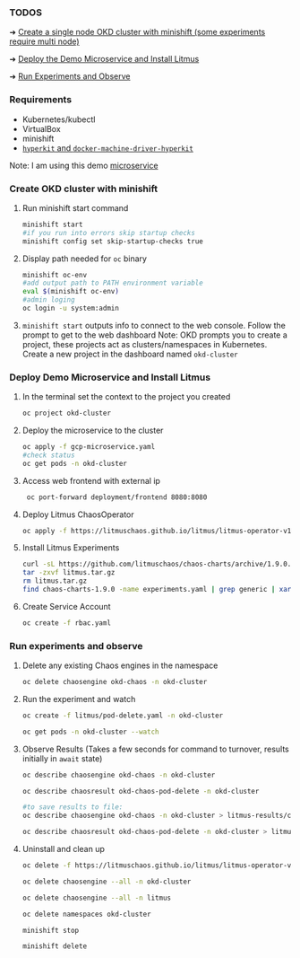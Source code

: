 ### TODOS
 ➜ [Create a single node OKD cluster with minishift (some experiments require multi node)](#create-okd-cluster-with-minishift)

➜ [Deploy the Demo Microservice and Install Litmus](#deploy-demo-microservice-and-install-litmus)

➜ [Run Experiments and Observe](#run-experiments-and-observe)

### Requirements
- Kubernetes/kubectl 
- VirtualBox 
- minishift
- [`hyperkit` and `docker-machine-driver-hyperkit`](https://docs.okd.io/3.11/minishift/getting-started/setting-up-virtualization-environment.html)

Note: I am using this demo [microservice](https://github.com/GoogleCloudPlatform/microservices-demo)

### Create OKD cluster with minishift

1. Run minishift start command 
   
      ```BASH
      minishift start
      #if you run into errors skip startup checks
      minishift config set skip-startup-checks true
      ```  

2. Display path needed for  `oc` binary
   
    ```BASH
    minishift oc-env
    #add output path to PATH environment variable
    eval $(minishift oc-env)
    #admin loging 
    oc login -u system:admin
    ```
3. `minishift start` outputs info to connect to the web console. Follow the prompt to get to the web dashboard
Note: OKD prompts you to create a project, these projects act as clusters/namespaces in Kubernetes. Create a new project in the dashboard named `okd-cluster` 



### Deploy Demo Microservice and Install Litmus

1. In the terminal set the context to the project you created
   
    ```BASH
    oc project okd-cluster
    ```
2. Deploy the microservice to the cluster 
   
    ```BASH
    oc apply -f gcp-microservice.yaml
    #check status
    oc get pods -n okd-cluster
    ```
3. Access web frontend with external ip
   
   ```BASH
    oc port-forward deployment/frontend 8080:8080
    ```

4. Deploy Litmus ChaosOperator

    ```BASH
    oc apply -f https://litmuschaos.github.io/litmus/litmus-operator-v1.9.0.yaml
    ```
5. Install Litmus Experiments

    ```BASH
    curl -sL https://github.com/litmuschaos/chaos-charts/archive/1.9.0.tar.gz -o litmus.tar.gz
    tar -zxvf litmus.tar.gz
    rm litmus.tar.gz
    find chaos-charts-1.9.0 -name experiments.yaml | grep generic | xargs oc apply -n okd-cluster -f
    ```
6. Create Service Account

    ```BASH
    oc create -f rbac.yaml
    ```

### Run experiments and observe

1. Delete any existing Chaos engines in the namespace

    ```BASH
    oc delete chaosengine okd-chaos -n okd-cluster
    ```

2. Run the experiment and watch

    ```BASH
    oc create -f litmus/pod-delete.yaml -n okd-cluster
    
    oc get pods -n okd-cluster --watch
    ```
3. Observe Results (Takes a few seconds for command to turnover, results initially in `await` state)

    ```BASH
    oc describe chaosengine okd-chaos -n okd-cluster

    oc describe chaosresult okd-chaos-pod-delete -n okd-cluster

    #to save results to file: 
    oc describe chaosengine okd-chaos -n okd-cluster > litmus-results/chaosengine-pod-delete.txt

    oc describe chaosresult okd-chaos-pod-delete -n okd-cluster > litmus-results/chaosresult-pod-delete.txt
    ```

4. Uninstall and clean up

    ```BASH
    oc delete -f https://litmuschaos.github.io/litmus/litmus-operator-v1.9.0.yaml

    oc delete chaosengine --all -n okd-cluster

    oc delete chaosengine --all -n litmus

    oc delete namespaces okd-cluster

    minishift stop

    minishift delete 
    ```

